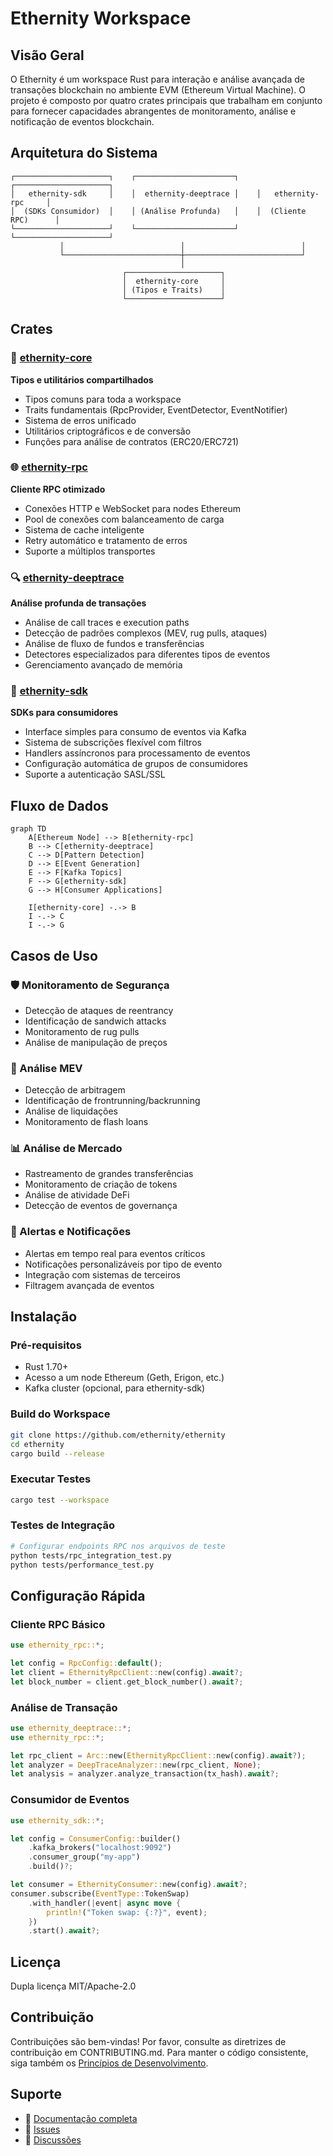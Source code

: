 # Ethernity Workspace

## Visão Geral

O Ethernity é um workspace Rust para interação e análise avançada de transações blockchain no ambiente EVM (Ethereum Virtual Machine). O projeto é composto por quatro crates principais que trabalham em conjunto para fornecer capacidades abrangentes de monitoramento, análise e notificação de eventos blockchain.

## Arquitetura do Sistema

```
┌─────────────────────┐    ┌──────────────────────┐    ┌─────────────────────┐
│   ethernity-sdk     │    │  ethernity-deeptrace │    │   ethernity-rpc     │
│  (SDKs Consumidor)  │    │ (Análise Profunda)   │    │  (Cliente RPC)      │
└─────────────────────┘    └──────────────────────┘    └─────────────────────┘
           │                          │                          │
           └──────────────────────────┼──────────────────────────┘
                                      │
                         ┌─────────────────────┐
                         │  ethernity-core     │
                         │ (Tipos e Traits)    │
                         └─────────────────────┘
```

## Crates

### 🔧 [ethernity-core](./crates/ethernity-core/)
**Tipos e utilitários compartilhados**
- Tipos comuns para toda a workspace
- Traits fundamentais (RpcProvider, EventDetector, EventNotifier)
- Sistema de erros unificado
- Utilitários criptográficos e de conversão
- Funções para análise de contratos (ERC20/ERC721)

### 🌐 [ethernity-rpc](./crates/ethernity-rpc/)
**Cliente RPC otimizado**
- Conexões HTTP e WebSocket para nodes Ethereum
- Pool de conexões com balanceamento de carga
- Sistema de cache inteligente
- Retry automático e tratamento de erros
- Suporte a múltiplos transportes

### 🔍 [ethernity-deeptrace](./crates/ethernity-deeptrace/)
**Análise profunda de transações**
- Análise de call traces e execution paths
- Detecção de padrões complexos (MEV, rug pulls, ataques)
- Análise de fluxo de fundos e transferências
- Detectores especializados para diferentes tipos de eventos
- Gerenciamento avançado de memória

### 📡 [ethernity-sdk](./crates/ethernity-sdk/)
**SDKs para consumidores**
- Interface simples para consumo de eventos via Kafka
- Sistema de subscrições flexível com filtros
- Handlers assíncronos para processamento de eventos
- Configuração automática de grupos de consumidores
- Suporte a autenticação SASL/SSL

## Fluxo de Dados

```mermaid
graph TD
    A[Ethereum Node] --> B[ethernity-rpc]
    B --> C[ethernity-deeptrace]
    C --> D[Pattern Detection]
    D --> E[Event Generation]
    E --> F[Kafka Topics]
    F --> G[ethernity-sdk]
    G --> H[Consumer Applications]
    
    I[ethernity-core] -.-> B
    I -.-> C
    I -.-> G
```

## Casos de Uso

### 🛡️ Monitoramento de Segurança
- Detecção de ataques de reentrancy
- Identificação de sandwich attacks
- Monitoramento de rug pulls
- Análise de manipulação de preços

### 🤖 Análise MEV
- Detecção de arbitragem
- Identificação de frontrunning/backrunning
- Análise de liquidações
- Monitoramento de flash loans

### 📊 Análise de Mercado
- Rastreamento de grandes transferências
- Monitoramento de criação de tokens
- Análise de atividade DeFi
- Detecção de eventos de governança

### 🔔 Alertas e Notificações
- Alertas em tempo real para eventos críticos
- Notificações personalizáveis por tipo de evento
- Integração com sistemas de terceiros
- Filtragem avançada de eventos

## Instalação

### Pré-requisitos
- Rust 1.70+
- Acesso a um node Ethereum (Geth, Erigon, etc.)
- Kafka cluster (opcional, para ethernity-sdk)

### Build do Workspace
```bash
git clone https://github.com/ethernity/ethernity
cd ethernity
cargo build --release
```

### Executar Testes
```bash
cargo test --workspace
```

### Testes de Integração
```bash
# Configurar endpoints RPC nos arquivos de teste
python tests/rpc_integration_test.py
python tests/performance_test.py
```

## Configuração Rápida

### Cliente RPC Básico
```rust
use ethernity_rpc::*;

let config = RpcConfig::default();
let client = EthernityRpcClient::new(config).await?;
let block_number = client.get_block_number().await?;
```

### Análise de Transação
```rust
use ethernity_deeptrace::*;
use ethernity_rpc::*;

let rpc_client = Arc::new(EthernityRpcClient::new(config).await?);
let analyzer = DeepTraceAnalyzer::new(rpc_client, None);
let analysis = analyzer.analyze_transaction(tx_hash).await?;
```

### Consumidor de Eventos
```rust
use ethernity_sdk::*;

let config = ConsumerConfig::builder()
    .kafka_brokers("localhost:9092")
    .consumer_group("my-app")
    .build()?;

let consumer = EthernityConsumer::new(config).await?;
consumer.subscribe(EventType::TokenSwap)
    .with_handler(|event| async move {
        println!("Token swap: {:?}", event);
    })
    .start().await?;
```

## Licença

Dupla licença MIT/Apache-2.0

## Contribuição

Contribuições são bem-vindas! Por favor, consulte as diretrizes de contribuição em CONTRIBUTING.md.
Para manter o código consistente, siga também os [Princípios de Desenvolvimento](./docs/software_principles.md).

## Suporte

- 📖 [Documentação completa](./docs/)
- 🐛 [Issues](https://github.com/ethernity/ethernity/issues)
- 💬 [Discussões](https://github.com/ethernity/ethernity/discussions)
